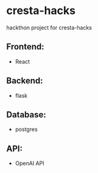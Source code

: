 # cresta-hacks
hackthon project for cresta-hacks

## Frontend:
- React

## Backend:
- flask

## Database:
- postgres

## API:
- OpenAI API

